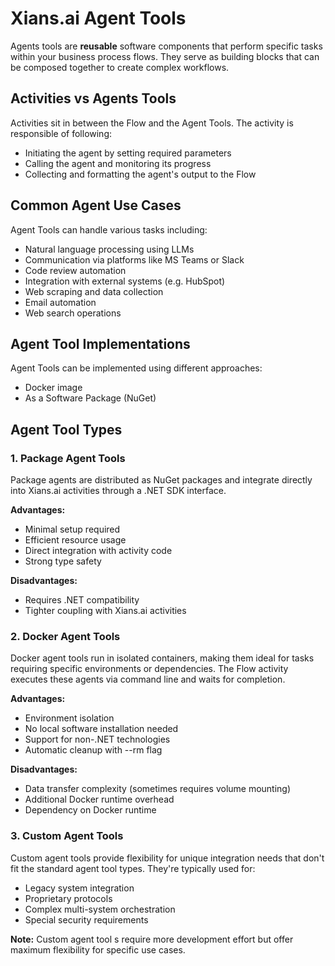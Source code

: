 # Xians.ai Agent Tools

Agents tools are **reusable** software components that perform specific tasks within your business process flows. They serve as building blocks that can be composed together to create complex workflows.

## Activities vs Agents Tools

Activities sit in between the Flow and the Agent Tools. The activity is responsible of following:

- Initiating the agent by setting required parameters
- Calling the agent and monitoring its progress
- Collecting and formatting the agent's output to the Flow

## Common Agent Use Cases

Agent Tools can handle various tasks including:

- Natural language processing using LLMs
- Communication via platforms like MS Teams or Slack  
- Code review automation
- Integration with external systems (e.g. HubSpot)
- Web scraping and data collection
- Email automation
- Web search operations

## Agent Tool Implementations

Agent Tools can be implemented using different approaches:

- Docker image
- As a Software Package (NuGet)

## Agent Tool Types

### 1. Package Agent Tools

Package agents are distributed as NuGet packages and integrate directly into Xians.ai activities through a .NET SDK interface.

**Advantages:**

- Minimal setup required
- Efficient resource usage
- Direct integration with activity code
- Strong type safety

**Disadvantages:**

- Requires .NET compatibility
- Tighter coupling with Xians.ai activities

### 2. Docker Agent Tools

Docker agent tools run in isolated containers, making them ideal for tasks requiring specific environments or dependencies. The Flow activity executes these agents via command line and waits for completion.

**Advantages:**

- Environment isolation
- No local software installation needed
- Support for non-.NET technologies
- Automatic cleanup with --rm flag

**Disadvantages:**

- Data transfer complexity (sometimes requires volume mounting)
- Additional Docker runtime overhead
- Dependency on Docker runtime

### 3. Custom Agent Tools

Custom agent tools provide flexibility for unique integration needs that don't fit the standard agent tool types. They're typically used for:

- Legacy system integration
- Proprietary protocols
- Complex multi-system orchestration
- Special security requirements

**Note:** Custom agent tool s require more development effort but offer maximum flexibility for specific use cases.
